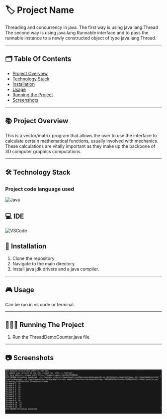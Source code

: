 
# 🏷️ Project Name

Threading and concurrency in java.
The first way is using java.lang.Thread
The second way is using java.lang.Runnable interface and to pass the runnable instance to a newly constructed object of type java.lang.Thread. 

---
## 🗂️ Table Of Contents

- [Project Overview](#-project-overview)
- [Technology Stack](#-technology-stack)
- [Installation](#-installation)
- [Usage](#-usage)
- [Running the Project](#-running-the-project)
- [Screenshots](#-screenshots)
---

## 📚 Project Overview

This is a vector/matrix program that allows the user to use the interface to calculate certain mathematical functions, usually involved with mechanics. These calculations are vitally important as they make up the backbone of 3D computer graphics computations.

---

## 🛠️ Technology Stack 

### Project code language used

 ![Java](https://img.shields.io/badge/Kotlin-B125EA&style=for-the-badge&logo=kotlin&logoColor=white)

## 💻 IDE

 ![VSCode](https://img.shields.io/badge/VSCode-0078D4?style=for-the-badge&logo=visual%20studio%20code&logoColor=white)

## 📝 Installation

1. Clone the repository
2. Navigate to the main directory.
3. Install java jdk drivers and a java compiler.

---

## 🎮 Usage

Can be run in vs code or terminal.

---

## 🏃🏻‍♂️ Running The Project

1. Run the ThreadDemoCounter.java file

---

## 📷 Screenshots

![threads](https://github.com/kieran-woodrow/Threading-and-concurrency/blob/main/Assets/Screenshot%202024-06-05%20at%2014.23.21.png)
